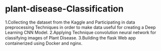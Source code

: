 # plant-disease-Classification

1.Collecting the dataset from the Kaggle and Participating in data preprocessing Techniques in order to make data useful for creating a
Deep Learning CNN Model.
2.Applying Technique convolution neural network for classifying images of Plant Disease.
3.Building the ﬂask Web app containerized using Docker and nginx.
